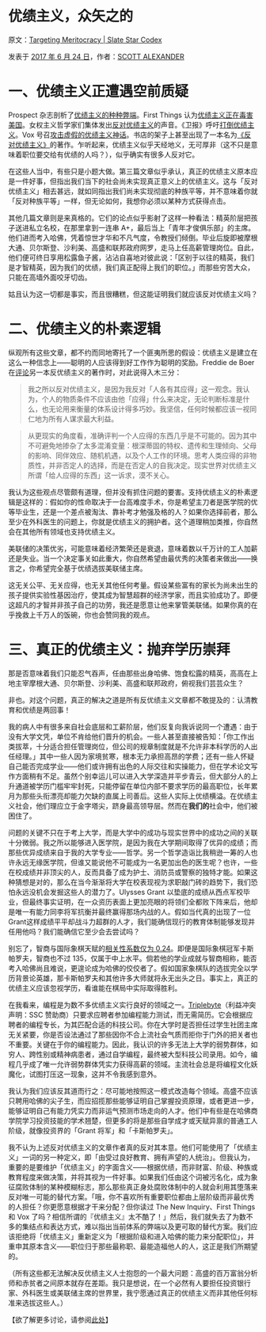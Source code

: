 # 优绩主义，众矢之的

原文：[Targeting Meritocracy | Slate Star Codex](https://slatestarcodex.com/2017/07/24/targeting-meritocracy/)

发表于 [2017 年 6 月 24 日](https://slatestarcodex.com/2017/07/24/targeting-meritocracy/)，作者：[SCOTT ALEXANDER](https://slatestarcodex.com/author/admin/)

# 一、优绩主义正遭遇空前质疑

Prospect 杂志剖析了[优绩主义的种种弊端](https://www.prospectmagazine.co.uk/politics/the-problem-with-meritocracy-twilight-elites-review-hayes)。First Things 认为[优绩主义正在毒害美国](https://twitter.com/matthewschmitz/status/887010890020737024)。女权主义哲学家们集体发出[反对优绩主义](https://feministphilosophers.wordpress.com/2012/10/19/against-meritocracy/)的声音。《卫报》呼吁[打倒优绩主义](https://www.theguardian.com/politics/2001/jun/29/comment)。Vox 号召[攻击虚假的优绩主义神话](https://www.vox.com/first-person/2017/7/20/15999718/financial-aid-education-meritocracy-income-economic-inequality)。书店的架子上甚至出现了一本名为[《反对优绩主义》](https://www.amazon.com/Against-Meritocracy-Culture-power-mobility/dp/1138889555/ref=as_li_ss_tl?ie=UTF8&linkCode=ll1&tag=slatestarcode-20&linkId=b2cc91b4b350585f0c47f35c174a92eb)的著作。乍听起来，优绩主义似乎天经地义，无可厚非（这不只是意味着职位要交给有优绩的人吗？），似乎确实有很多人反对它。

在这些人当中，有些只是小题大做。第三篇文章似乎承认，真正的优绩主义原本应是一件好事，但指出我们当下的社会尚未实现真正意义上的优绩主义。这与「反对优绩主义」相去甚远，就如同指出我们尚未实现彻底的种族平等，并不意味着你就「反对种族平等」一样，但无论如何，我想你必须以某种方式获得点击。

其他几篇文章则是来真格的。它们的论点似乎影射了这样一种看法：精英阶层把孩子送进私立名校，在那里拿到一连串 A+，最后当上「青年才俊俱乐部」的主席。他们进而考入哈佛，凭着惊世才华和不凡气度，令教授们倾倒。毕业后旋即被摩根大通、贝尔斯登、沙利美、高盛和联邦政府网罗，走马上任高薪管理岗位。自此，他们便可终日享用松露鱼子酱，沾沾自喜地对彼此说：「区别于以往的精英，我们是才智精英，因为我们的优绩，我们真正配得上我们的职位。」而那些穷苦大众，只能在高墙外面咬牙切齿。 

姑且认为这一切都是事实，而且很糟糕，但这能证明我们就应该反对优绩主义吗？ 

# 二、优绩主义的朴素逻辑

纵观所有这些文章，都不约而同地寄托了一个匪夷所思的假设：优绩主义是建立在这么一种信念上——聪明的人应该得到好工作作为聪明的奖励。Freddie de Boer 在[评论](https://thenewinquiry.com/the-tryhards/)另一本反优绩主义的著作时，对此说得入木三分：  

> 我之所以反对优绩主义，是因为我反对「人各有其应得」这一观念。我认为，个人的物质条件不应该由他「应得」什么来决定，无论判断标准是什么，也无论用来衡量的体系设计得多巧妙。我坚信，任何时候都应该一视同仁地为所有人谋求最大利益。

>

> 从更现实的角度看，准确评判一个人应得的东西几乎是不可能的。因为其中不可避免地掺杂了太多混淆变量：根深蒂固的特权、遗传和生理倾向、父母的影响、同伴效应、随机机遇，以及个人工作的环境。思考人类应得的非物质性，并非否定人的选择，而是在否定人的自我决定。现实世界对优绩主义所谓「给人应得的东西」这一诉求，漠不关心。

我认为这些观点尽管颇有道理，但并没有抓住问题的要害。支持优绩主义的朴素逻辑是这样的：假如你的性命取决于一台高难度手术，你是希望主刀者是医学院的优等毕业生，还是一个差点被淘汰、靠补考才勉强及格的人？如果你选择前者，那么至少在外科医生的问题上，你就是优绩主义的拥护者。这个道理稍加类推，你自然会在其他所有领域也支持优绩主义。

美联储的决策优劣，可能意味着经济繁荣还是衰退，意味着数以千万计的工人加薪还是失业。当一个决定事关如此重大，你自然希望由最优秀的决策者来做出——换言之，你希望完全基于优绩选拔美联储主席。

这无关公平、无关应得，也无关其他任何考量。假设某些富有的家长为尚未出生的孩子提供实验性基因治疗，使其成为智慧超群的经济学家，而且实验成功了。即便这超凡的才智并非孩子自己的功劳，我还是愿意让他来掌管美联储。如果你真的在乎挽救上千万人的饭碗，你也会赞同我的观点。

# 三、真正的优绩主义：抛弃学历崇拜

那是否意味着我们只能忍气吞声，任由那些出身哈佛、饱食松露的精英，高高在上地主宰摩根大通、贝尔斯登、沙利美、高盛和联邦政府，俯视我们芸芸众生？

非也。对这个问题，真正的解决之道是所有反优绩主义文章都不敢提及的：认清教育和优绩是两回事！

我的病人中有很多来自社会底层和工薪阶层，他们反复向我诉说同一个遭遇：由于没有大学文凭，单位不肯给他们晋升的机会。一些人甚至直接被告知：「你工作出类拔萃，十分适合担任管理岗位，但公司的规章制度就是不允许非本科学历的人出任经理。」其中一些人因为家境贫寒，根本无力承担高昂的学费；还有一些人怀疑自己能否完成学业——他们或许拥有出色的人际交往和实操能力，但在学术论文写作方面稍有不足。虽然个别幸运儿可以进入大学深造并平步青云，但大部分人的上升通道被学历门槛牢牢封死，只能停留在单位内部不要求学历的最高职位，长年累月为那些头衔漂亮却能力欠缺的直属上司善后。这些人实际上优绩横溢。在优绩主义社会，他们理应立于金字塔尖，跻身最高领导层。然而在**我们的**社会中，他们被困住了。

问题的关键不只在于考上大学，而是大学中的成功与现实世界中的成功之间的关联十分微弱。我之所以能够进入医学院，是因为我在大学期间取得了优异的成绩；而那些优异成绩来自于我的大学专业——哲学。另一个哲学造诣比我稍逊一筹的人也许永远无缘医学院，但谁又能说他不可能成为一名更加出色的医生呢？也许，一些在校成绩并非顶尖的人，反而具备了成为护士、消防员或警察的独特才能。如果这种猜想是对的，那么在当今渐渐将大学在校表现视为求职敲门砖的趋势下，我们恐怕永远没机会发掘这些人的潜力了。Ulysses Grant 以垫底的成绩从西点军校毕业，但最终事实证明，在一众资历表面上更加亮眼的将领们全都败下阵来后，他却是唯一有能力同李将军抗衡并最终赢得那场内战的人。假如当代真的出现了一位 Grant这样成绩平平却战斗力超群的人才，我们能确信现行的教育体制能够发现并任用他吗？我们能确信它至少会去尝试吗？

别忘了，智商与国际象棋天赋的[相关性系数仅为 0.24](https://www.researchgate.net/profile/Fernand_Gobet/publication/307874653_The_relationship_between_cognitive_ability_and_chess_skill_A_comprehensive_meta-analysis/links/57d15ea908ae601b39a1c60b.pdf)。即便是国际象棋冠军卡斯帕罗夫，智商也不过 135，仅属于中上水平。倘若他的学业成就与智商相称，能否考入哈佛尚且难说，更遑论成为哈佛的佼佼者了。假如国家象棋队的选拔完全以学历背景论英雄，那卡斯帕罗夫和其他许多大师就将永无出头之日。事实上，真正的优绩主义应该忽视学历，看谁能在棋局中实际取得胜利。

在我看来，编程是为数不多优绩主义实行良好的领域之一。[Triplebyte](https://triplebyte.com/a/Lpa4wbK/d)（利益冲突声明：SSC 赞助商）只要求应聘者参加编程能力测试，而无需简历。它会根据应聘者的编程专长，为其匹配合适的科技公司。你在大学时是否担任过学生社团主席无关紧要，你是否设法通过了那些因你不合上流社会气质而拒你于门外的把关者也不重要。关键在于你的编程能力。因此，我认识的许多无法上大学的弱势群体，如穷人、跨性别或精神病患者，通过自学编程，最终被大型科技公司录用。如今，编程几乎成了唯一允许弱势群体凭实力获得高薪的领域。主流社会总是将编程文化妖魔化，试图打压这一现象，这并不令我感到意外。

我认为我们应该反其道而行之：尽可能地按照这一模式改造每个领域。高盛不应该只聘用哈佛的尖子生，而应招揽那些能够证明自己掌握投资原理，或者更进一步，能够证明自己有能力凭实力而非运气预测市场走向的人才。他们中有些是在哈佛商学院学习投资技能的学术翘楚，但更多的将是那些自学成才或天赋异禀的普通工人阶级，就像投资界的「Grant 将军」和「卡斯帕罗夫」。

我不认为上述反对优绩主义的文章作者真的反对其本意。他们可能使用了「优绩主义」一词的另一种定义，即「由受过良好教育、拥有声望的人统治」。但我认为，重要的是要维护「优绩主义」的字面含义——根据优绩，而非财富、阶级、种族或教育程度来做决策，并将其视为一件好事。如果我们任由这个词被污名化，成为象征腐败体制的某种模糊标志，那么那些真正身处腐败体制中的人就会利用其堕落来反对唯一可能的替代方案。「哦，你不喜欢所有重要职位都由上层阶级而非最优秀的人担任？你更愿意根据才干来分配？但你读过 The New Inquiry、First Things 和 Vox 了吗？相信所谓的『优绩主义』太不酷了！」然后，我们就失去了为数不多的集结点和表达方式，难以指出当前体系的弊端以及更可取的替代方案。我们应该拒绝将「优绩主义」重新定义为「根据阶级和进入哈佛的能力来分配职位」，并重申其原本含义——职位归于那些最称职、最能造福他人的人，这正是我们所期望的。

（所有这些都无法解决反优绩主义人士抱怨的一个最大问题：高盛的百万富翁分析师和赤贫者之间原本就存在差距。我只是想说，在一个必然有人要担任投资银行家、外科医生或美联储主席的世界里，我宁愿通过真正的优绩主义而非其他任何标准来选拔这些人。）

【欲了解更多讨论，请参阅[此处](https://slatestarcodex.com/2017/07/25/highlights-from-the-comment-thread-on-meritocracy/)】